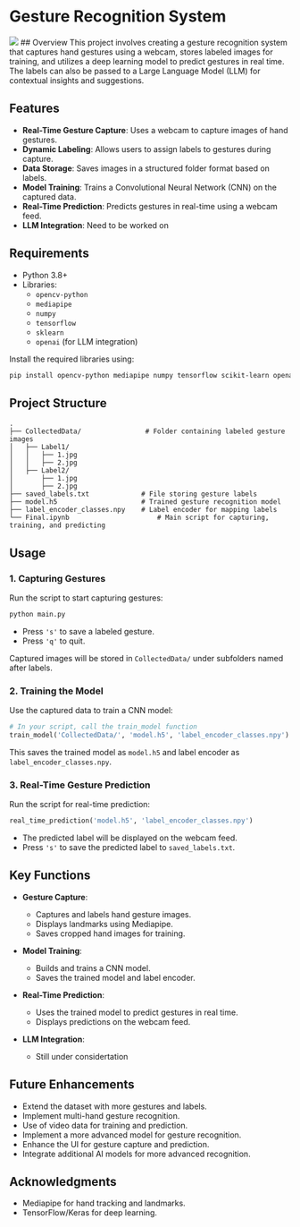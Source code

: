 # Gesture Recognition System
<img src="https://github.com/TLxGHOST/Sign_language_detection/blob/main/giphy.gif">
## Overview
This project involves creating a gesture recognition system that captures hand gestures using a webcam, stores labeled images for training, and utilizes a deep learning model to predict gestures in real time. The labels can also be passed to a Large Language Model (LLM) for contextual insights and suggestions.

## Features
- **Real-Time Gesture Capture**: Uses a webcam to capture images of hand gestures.
- **Dynamic Labeling**: Allows users to assign labels to gestures during capture.
- **Data Storage**: Saves images in a structured folder format based on labels.
- **Model Training**: Trains a Convolutional Neural Network (CNN) on the captured data.
- **Real-Time Prediction**: Predicts gestures in real-time using a webcam feed.
- **LLM Integration**: Need to be worked on

## Requirements
- Python 3.8+
- Libraries:
  - `opencv-python`
  - `mediapipe`
  - `numpy`
  - `tensorflow`
  - `sklearn`
  - `openai` (for LLM integration)

Install the required libraries using:
```bash
pip install opencv-python mediapipe numpy tensorflow scikit-learn openai
```

## Project Structure
```
.
├── CollectedData/                # Folder containing labeled gesture images
│   ├── Label1/
│   │   ├── 1.jpg
│   │   ├── 2.jpg
│   ├── Label2/
│       ├── 1.jpg
│       ├── 2.jpg
├── saved_labels.txt             # File storing gesture labels
├── model.h5                     # Trained gesture recognition model
├── label_encoder_classes.npy    # Label encoder for mapping labels
└── Final.ipynb                      # Main script for capturing, training, and predicting
```

## Usage

### 1. Capturing Gestures
Run the script to start capturing gestures:
```bash
python main.py
```
- Press `'s'` to save a labeled gesture.
- Press `'q'` to quit.

Captured images will be stored in `CollectedData/` under subfolders named after labels.

### 2. Training the Model
Use the captured data to train a CNN model:
```python
# In your script, call the train_model function
train_model('CollectedData/', 'model.h5', 'label_encoder_classes.npy')
```
This saves the trained model as `model.h5` and label encoder as `label_encoder_classes.npy`.

### 3. Real-Time Gesture Prediction
Run the script for real-time prediction:
```python
real_time_prediction('model.h5', 'label_encoder_classes.npy')
```
- The predicted label will be displayed on the webcam feed.
- Press `'s'` to save the predicted label to `saved_labels.txt`.

## Key Functions
- **Gesture Capture**:
  - Captures and labels hand gesture images.
  - Displays landmarks using Mediapipe.
  - Saves cropped hand images for training.

- **Model Training**:
  - Builds and trains a CNN model.
  - Saves the trained model and label encoder.

- **Real-Time Prediction**:
  - Uses the trained model to predict gestures in real time.
  - Displays predictions on the webcam feed.

- **LLM Integration**:
  - Still under considertation

## Future Enhancements
- Extend the dataset with more gestures and labels.
- Implement multi-hand gesture recognition.
- Use of video data for training and prediction.
- Implement a more advanced model for gesture recognition.
- Enhance the UI for gesture capture and prediction.
- Integrate additional AI models for more advanced recognition.


## Acknowledgments
- Mediapipe for hand tracking and landmarks.
- TensorFlow/Keras for deep learning.

